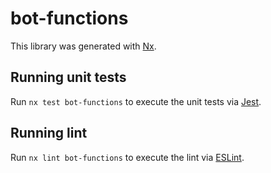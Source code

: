 # bot-functions

This library was generated with [Nx](https://nx.dev).

## Running unit tests

Run `nx test bot-functions` to execute the unit tests via [Jest](https://jestjs.io).

## Running lint

Run `nx lint bot-functions` to execute the lint via [ESLint](https://eslint.org/).
